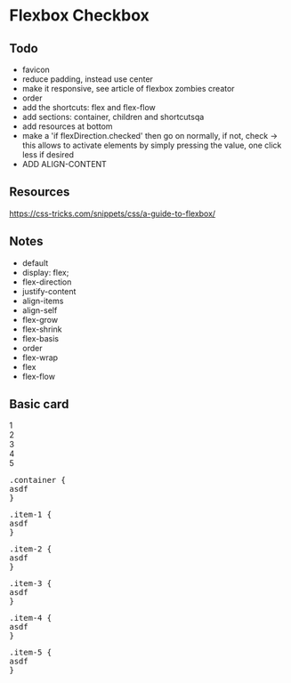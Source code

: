 # Flexbox Checkbox

## Todo

- favicon
- reduce padding, instead use center
- make it responsive, see article of flexbox zombies creator
- order
- add the shortcuts: flex and flex-flow
- add sections: container, children and shortcutsqa
- add resources at bottom
- make a 'if flexDirection.checked' then go on normally, if not, check -> this allows to activate elements by simply pressing the value, one click less if desired
- ADD ALIGN-CONTENT

## Resources
https://css-tricks.com/snippets/css/a-guide-to-flexbox/

## Notes
- default
- display: flex;
- flex-direction
- justify-content
- align-items
- align-self
- flex-grow
- flex-shrink
- flex-basis
- order
- flex-wrap
- flex
- flex-flow

## Basic card

<div class="card">
  <div class="container">
    <div class="item-1 item">
      1
    </div>
    <div class="item-2 item">
      2
    </div>
    <div class="item-3 item">
      3
    </div>
    <div class="item-4 item">
      4
    </div>
    <div class="item-5 item">
      5
    </div>
  </div>

  <div class="code">
<pre class="code-section">
<span  class="container-bg bg">.container</span> {
asdf
}
</pre>
<pre class="code-section">
<span  class="item-1-bg bg">.item-1</span> {
asdf
}
</pre>
<pre class="code-section">
<span  class="item-2-bg bg">.item-2</span> {
asdf
}
</pre>
<pre class="code-section">
<span  class="item-3-bg bg">.item-3</span> {
asdf
}
</pre>
<pre class="code-section">
<span  class="item-4-bg bg">.item-4</span> {
asdf
}
</pre>
<pre class="code-section">
<span  class="item-5-bg bg">.item-5</span> {
asdf
}
</pre>
  </div>
</div> <!-- card end -->
